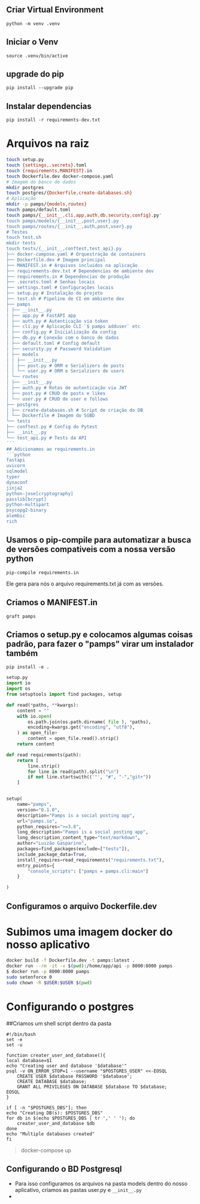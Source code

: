 ## Criar Virtual Environment 
    python -m venv .venv

## Iniciar o Venv 
    source .venv/bin/active

## upgrade do pip
    pip install --upgrade pip

## Instalar dependencias 
    pip install -r requirements-dev.txt


# Arquivos na raiz
```bash
touch setup.py
touch {settings,.secrets}.toml
touch {requirements,MANIFEST}.in
touch Dockerfile.dev docker-compose.yaml
# Imagem do banco de dados
mkdir postgres
touch postgres/{Dockerfile,create-databases.sh}
# Aplicação
mkdir -p pamps/{models,routes}
touch pamps/default.toml
touch pamps/{__init__,cli,app,auth,db,security,config}.py'
touch pamps/models/{__init__,post,user}.py
touch pamps/routes/{__init__,auth,post,user}.py
# Testes
touch test.sh
mkdir tests
touch tests/{__init__,conftest,test_api}.py
├── docker-compose.yaml # Orquestração de containers
├── Dockerfile.dev # Imagem principal
├── MANIFEST.in # Arquivos incluidos na aplicação
├── requirements-dev.txt # Dependencias de ambiente dev
├── requirements.in # Dependencias de produção
├── .secrets.toml # Senhas locais
├── settings.toml # Configurações locais
├── setup.py # Instalação do projeto
├── test.sh # Pipeline de CI em ambiente dev
├── pamps
│ ├── __init__.py
│ ├── app.py # FastAPI app
│ ├── auth.py # Autenticação via token
│ ├── cli.py # Aplicação CLI `$ pamps adduser` etc
│ ├── config.py # Inicialização da config
│ ├── db.py # Conexão com o banco de dados
│ ├── default.toml # Config default
│ ├── security.py # Password Validation
│ ├── models
│ │ ├── __init__.py
│ │ ├── post.py # ORM e Serializers de posts
│ │ └── user.py # ORM e Serialziers de users
│ └── routes
│ ├── __init__.py
│ ├── auth.py # Rotas de autenticação via JWT
│ ├── post.py # CRUD de posts e likes
│ └── user.py # CRUD de user e follows
├── postgres
│ ├── create-databases.sh # Script de criação do DB
│ └── Dockerfile # Imagem do SGBD
└── tests
├── conftest.py # Config do Pytest
├── __init__.py
└── test_api.py # Tests da API
´´´
## Adicionamos ao requirements.in
´´´python
fastapi
uvicorn
sqlmodel
typer
dynaconf
jinja2
python-jose[cryptography]
passlib[bcrypt]
python-multipart
psycopg2-binary
alembic
rich
```

## Usamos o pip-compile para automatizar a busca de versões compativeis com a nossa versão python
    pip-compile requirements.in
Ele gera para nós o arquivo requirements.txt já com as versões.

## Criamos o MANIFEST.in
    graft pamps

## Criamos o setup.py e colocamos algumas coisas padrão, para fazer o "pamps" virar um instalador também
    pip install -e .
```python
setup.py
import io 
import os
from setuptools import find packages, setup 

def read(*paths, **kwargs):
    content = ""
    with io.open(
        os.path.join(os.path.dirname( file ), *paths),
        encoding=kwargs.get("encoding", "utf8"),
    ) as open_file>
        content = open_file.read().strip()
    return content

def read requirements(path):
    return [
        line.strip()
        for line in read(path).split("\n")
        if not line.startswith(('"', "#", "-","git+"))
    ]


setup(
    name="pamps",
    version="0.1.0",
    description="Pamps is a social posting app",
    url="pamps.io",
    python_requires=">=3.8",
    long_description="Pamps is a social posting app",
    long_description_content_type="text/markdown",
    author="Luizão Gasparino",
    packages=find_packages(exclude=["tests"]),
    include_package_data=True,
    install_requires=read_requirements("requirements.txt"),
    entry_points={
        "console_scripts": ["pamps = pamps.cli:main"]
    }

)
```
## Configuramos o arquivo Dockerfile.dev

# Subimos uma imagem docker do nosso aplicativo 
```bash
docker build -f Dockerfile.dev -t pamps:latest . 
docker run --rm -it -v $(pwd):/home/app/api -p 8000:8000 pamps
$ docker run -p 8000:8000 pamps
sudo setenforce 0
sudo chown -R $USER:$USER $(pwd)
```
# Configurando o postgres

##Criamos um shell script dentro da pasta 
```shell
#!/bin/bash
set -e
set -u 

function creater_user_and_database(){
local database=$1
echo "Creating user and database '$database'"
psql -v ON_ERROR_STOP=1 --username "$POSTGRES_USER" <<-EOSQL
    CREATE USER $database PASSWORD '$database';
    CREATE DATABASE $database;
    GRANT ALL PRIVILEGES ON DATABASE $database TO $database;
EOSQL
}

if [ -n "$POSTGRES_DBS"]; then
echo "Creating DB(s): $POSTGRES_DBS"
for db in $(echo $POSTGRES_DBS | tr ',' ' '); do
    creater_user_and_database $db
done
echo "Multiple databases created"
fi 
```
> docker-compose up

## Configurando o BD Postgresql
- Para isso configuramos os arquivos na pasta models dentro do nosso aplicativo, criamos as pastas user.py e ```__init__.py``` 
-  